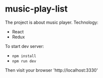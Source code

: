 # music-play-list
The project is about music player.
Technology:
- React
- Redux

To start dev server:
- `npm install`
- `npm run dev`
 
Then visit your browser 'http://localhost:3330'
